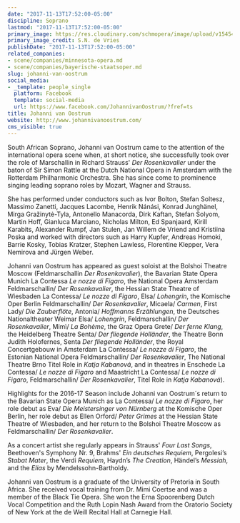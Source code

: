 ```yaml
---
date: "2017-11-13T17:52:00-05:00"
discipline: Soprano
lastmod: "2017-11-13T17:52:00-05:00"
primary_image: https://res.cloudinary.com/schmopera/image/upload/v1545409169/media/webhook-uploads/1510613373463/fullsizeimage_18463.jpg.jpg
primary_image_credit: S.N. de Vries
publishDate: "2017-11-13T17:52:00-05:00"
related_companies:
- scene/companies/minnesota-opera.md
- scene/companies/bayerische-staatsoper.md
slug: johanni-van-oostrum
social_media:
- _template: people_single
  platform: Facebook
  template: social-media
  url: https://www.facebook.com/JohannivanOostrum/?fref=ts
title: Johanni van Oostrum
website: http://www.johannivanoostrum.com/
cms_visible: true
---
```


South African Soprano, Johanni van Oostrum came to the attention of the international opera scene when, at short notice, she successfully took over the role of Marschallin in Richard Strauss' *Der Rosenkavalier* under the baton of Sir Simon Rattle at the Dutch National Opera in Amsterdam with the Rotterdam Philharmonic Orchestra. She has since come to prominence singing leading soprano roles by Mozart, Wagner and Strauss. 

She has performed under conductors such as Ivor Bolton, Stefan Soltesz, Massimo Zanetti, Jacques Lacombe, Henrik Nánási, Konrad Junghänel, Mirga Gražinytė-Tyla, Antonello Manacorda, Dirk Kaftan, Stefan Solyom, Martin Hoff, Gianluca Marciano, Nicholas Milton, Ed Spanjaard, Kirill Karabits, Alexander Rumpf, Jan Stulen, Jan Willem de Vriend and Kristiina Poska and worked with directors such as Harry Kupfer, Andreas Homoki, Barrie Kosky, Tobias Kratzer, Stephen Lawless, Florentine Klepper, Vera Nemirova and Jürgen Weber.

Johanni van Oostrum has appeared as guest soloist at the Bolshoi Theatre Moscow (Feldmarschallin *Der Rosenkavalier*), the Bavarian State Opera Munich La Contessa *Le nozze di Figaro*, the National Opera Amsterdam Feldmarschallin/ *Der Rosenkavalier*, the Hessian State Theatre of Wiesbaden La Contessa/ *Le nozze di Figaro*, Elsa/ *Lohengrin*, the Komische Oper Berlin Feldmarschallin/ *Der Rosenkavalier*, Micaela/ *Carmen*, First Lady/ *Die Zauberflöte*, Antonia/ *Hoffmanns Erzählungen*, the Deutsches Nationaltheater Weimar Elsa/ *Lohengrin*, Feldmarschallin/ *Der Rosenkavalier*, Mimì/ *La Bohème*, the Graz Opera Grete/ *Der ferne Klang*, the Heidelberg Theatre Senta/ *Der fliegende Holländer*, the Theatre Bonn Judith Holofernes, Senta *Der fliegende Holländer*, the Royal Concertgebouw in Amsterdam La Contessa/ *Le nozze di Figaro*, the Estonian National Opera Feldmarschallin/ *Der Rosenkavalier*, The National Theatre Brno Titel Role in *Katja Kabanová*, and in theatres in Enschede La Contessa/ *Le nozze di Figaro* and Maastricht La Contessa/ *Le nozze di Figaro*, Feldmarschallin/ *Der Rosenkavalier*, Titel Role in *Katja Kabanová*).

Highlights for the 2016-17 Season include Johanni van Oostrum´s return to the Bavarian State Opera Munich as La Contessa/ *Le nozze di Figaro*, her role debut as Eva/ *Die Meistersinger von Nürnberg* at the Komische Oper Berlin, her role debut as Ellen Orford/ *Peter Grimes* at the Hessian State Theatre of Wiesbaden, and her return to the Bolshoi Theatre Moscow as Feldmarschallin/ *Der Rosenkavalier*.

As a concert artist she regularly appears in Strauss' *Four Last Songs*, Beethoven's Symphony Nr. 9, Brahms' *Ein deutsches Requiem*, Pergolesi’s *Stabat Mater*, the Verdi *Requiem*, Haydn’s *The Creation*, Händel’s *Messiah*, and the *Elias* by Mendelssohn-Bartholdy. 

Johanni van Oostrum is a graduate of the University of Pretoria in South Africa. She received vocal training from Dr. Mimi Coertse and was a member of the Black Tie Opera. She won the Erna Spoorenberg Dutch Vocal Competition and the Ruth Lopin Nash Award from the Oratorio Society of New York at the de Weill Recital Hall at Carnegie Hall.
